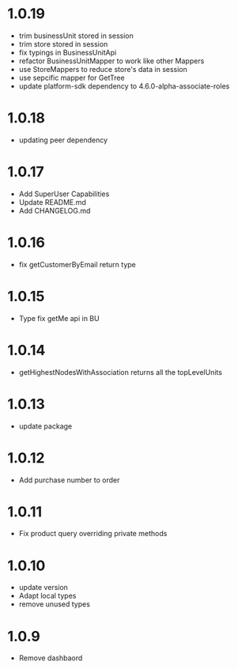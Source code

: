 # 1.0.19
- trim businessUnit stored in session
- trim store stored in session
- fix typings in BusinessUnitApi
- refactor BusinessUnitMapper to work like other Mappers 
- use StoreMappers to reduce store's data in session
- use sepcific mapper for GetTree
- update platform-sdk dependency to 4.6.0-alpha-associate-roles
# 1.0.18
- updating peer dependency
# 1.0.17
- Add SuperUser Capabilities
- Update README.md
- Add CHANGELOG.md
# 1.0.16
- fix getCustomerByEmail return type
# 1.0.15
- Type fix getMe api in BU
# 1.0.14
- getHighestNodesWithAssociation returns all the topLevelUnits
# 1.0.13
- update package
# 1.0.12
- Add purchase number to order
# 1.0.11
- Fix product query overriding private methods
# 1.0.10
- update version
- Adapt local types
- remove unused types
# 1.0.9
- Remove dashbaord